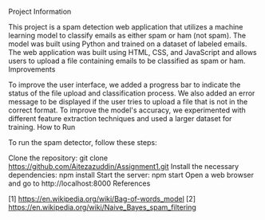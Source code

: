 Project Information

This project is a spam detection web application that utilizes a machine learning model to classify emails as either spam or ham (not spam). The model was built using Python and trained on a dataset of labeled emails. The web application was built using HTML, CSS, and JavaScript and allows users to upload a file containing emails to be classified as spam or ham.
Improvements

To improve the user interface, we added a progress bar to indicate the status of the file upload and classification process. We also added an error message to be displayed if the user tries to upload a file that is not in the correct format. To improve the model's accuracy, we experimented with different feature extraction techniques and used a larger dataset for training.
How to Run

To run the spam detector, follow these steps:

Clone the repository: git clone https://github.com/Aitezazuddin/Assignment1.git Install the necessary dependencies: npm install Start the server: npm start Open a web browser and go to http://localhost:8000
References

[1] https://en.wikipedia.org/wiki/Bag-of-words_model [2] https://en.wikipedia.org/wiki/Naive_Bayes_spam_filtering
